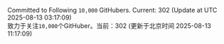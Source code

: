 Committed to Following `10,000` GitHubers. Current: <!-- FOLLOWING_COUNT -->302<!-- FOLLOWING_COUNT --> (Update at UTC <!-- LAST_UPDATED -->2025-08-13 03:17:09<!-- LAST_UPDATED -->)<br>
致力于关注`10,000`个GitHuber。当前：<!-- FOLLOWING_COUNT -->302<!-- FOLLOWING_COUNT --> (更新于北京时间 <!-- LAST_UPDATED_CST -->2025-08-13 11:17:09<!-- LAST_UPDATED_CST -->)
